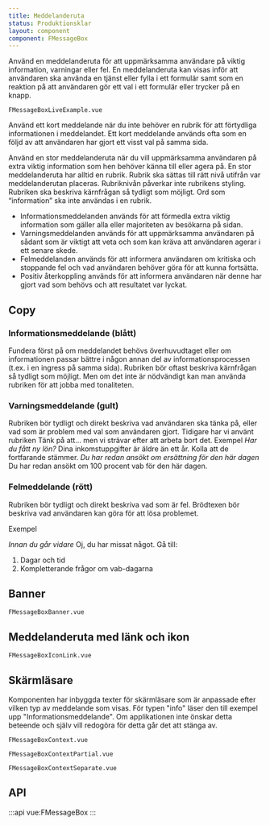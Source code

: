 ```yaml
---
title: Meddelanderuta
status: Produktionsklar
layout: component
component: FMessageBox
---
```


Använd en meddelanderuta för att uppmärksamma användare på viktig information, varningar eller fel.
En meddelanderuta kan visas inför att användaren ska använda en tjänst eller fylla i ett formulär samt som
en reaktion på att användaren gör ett val i ett formulär eller trycker på en knapp.

```import live-example
FMessageBoxLiveExample.vue
```

Använd ett kort meddelande när du inte behöver en rubrik för att förtydliga informationen i meddelandet.
Ett kort meddelande används ofta som en följd av att användaren har gjort ett visst val på samma sida.

Använd en stor meddelanderuta när du vill uppmärksamma användaren på extra viktig information som hen behöver känna till eller agera på.
En stor meddelanderuta har alltid en rubrik. Rubrik ska sättas till rätt nivå utifrån var meddelanderutan placeras. Rubriknivån påverkar inte rubrikens styling.
Rubriken ska beskriva kärnfrågan så tydligt som möjligt.
Ord som “information” ska inte användas i en rubrik.

-   Informationsmeddelanden används för att förmedla extra viktig information som gäller alla eller majoriteten av besökarna på sidan.
-   Varningsmeddelanden används för att uppmärksamma användaren på sådant som är viktigt att veta och som kan
    kräva att användaren agerar i ett senare skede.
-   Felmeddelanden används för att informera användaren om kritiska och stoppande fel och vad användaren behöver
    göra för att kunna fortsätta.
-   Positiv återkoppling används för att informera användaren när denne har gjort vad som behövs och att resultatet var lyckat.

## Copy

### Informationsmeddelande (blått)

Fundera först på om meddelandet behövs överhuvudtaget eller om informationen passar bättre i någon annan
del av informationsprocessen
(t.ex. i en ingress på samma sida). Rubriken bör oftast beskriva kärnfrågan så tydligt som möjligt.
Men om det inte är nödvändigt kan man använda rubriken för att jobba med tonaliteten.

### Varningsmeddelande (gult)

Rubriken bör tydligt och direkt beskriva vad användaren ska tänka på, eller vad som är problem med val som användaren gjort.
Tidigare har vi använt rubriken Tänk på att... men vi strävar efter att arbeta bort det.
Exempel
_Har du fått ny lön?_
Dina inkomstuppgifter är äldre än ett år. Kolla att de fortfarande stämmer.
_Du har redan ansökt om ersättning för den här dagen_
Du har redan ansökt om 100 procent vab för den här dagen.

### Felmeddelande (rött)

Rubriken bör tydligt och direkt beskriva vad som är fel.
Brödtexen bör beskriva vad användaren kan göra för att lösa problemet.

Exempel

_Innan du går vidare_
Oj, du har missat något. Gå till:

1. Dagar och tid
2. Kompletterande frågor om vab-dagarna

## Banner

```import
FMessageBoxBanner.vue
```

## Meddelanderuta med länk och ikon

```import
FMessageBoxIconLink.vue
```

## Skärmläsare

Komponenten har inbyggda texter för skärmläsare som är anpassade efter vilken typ av meddelande som visas.
För typen "info" läser den till exempel upp "Informationsmeddelande".
Om applikationen inte önskar detta beteende och själv vill redogöra för detta går det att stänga av.

```import
FMessageBoxContext.vue
```

```import
FMessageBoxContextPartial.vue
```

```import
FMessageBoxContextSeparate.vue
```

## API

:::api
vue:FMessageBox
:::
